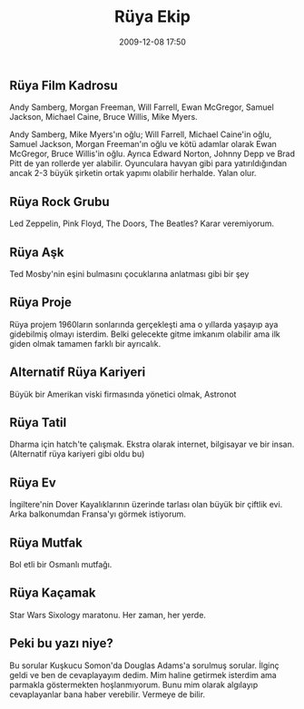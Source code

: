 ﻿---
layout: post
title: R&uuml;ya Ekip
date: 2009-12-08 17:50
comments: true
categories: []
---
<h2>Rüya Film Kadrosu</h2>
Andy Samberg, Morgan Freeman, Will Farrell, Ewan McGregor, Samuel Jackson, Michael Caine, Bruce Willis, Mike Myers.

Andy Samberg, Mike Myers'ın oğlu; Will Farrell, Michael Caine'in oğlu, Samuel Jackson, Morgan Freeman'ın oğlu ve kötü adamlar olarak Ewan McGregor, Bruce Willis'in oğlu. Ayrıca Edward Norton, Johnny Depp ve Brad Pitt de yan rollerde yer alabilir. Oyunculara havyan gibi para yatırıldığından ancak 2-3 büyük şirketin ortak yapımı olabilir herhalde. Yalan olur.
<h2>Rüya Rock Grubu</h2>
Led Zeppelin, Pink Floyd, The Doors, The Beatles? Karar veremiyorum.
<h2>Rüya Aşk</h2>
Ted Mosby'nin eşini bulmasını çocuklarına anlatması gibi bir şey
<h2>Rüya Proje</h2>
Rüya projem 1960ların sonlarında gerçekleşti ama o yıllarda yaşayıp aya gidebilmiş olmayı isterdim. Belki gelecekte gitme imkanım olabilir ama ilk giden olmak tamamen farklı bir ayrıcalık.
<h2>Alternatif Rüya Kariyeri</h2>
Büyük bir Amerikan viski firmasında yönetici olmak, Astronot
<h2>Rüya Tatil</h2>
Dharma için hatch'te çalışmak. Ekstra olarak internet, bilgisayar ve bir insan. (Alternatif rüya kariyeri gibi oldu bu)
<h2>Rüya Ev</h2>
İngiltere'nin Dover Kayalıklarının üzerinde tarlası olan büyük bir çiftlik evi. Arka balkonumdan Fransa'yı görmek istiyorum.
<h2>Rüya Mutfak</h2>
Bol etli bir Osmanlı mutfağı.
<h2>Rüya Kaçamak</h2>
Star Wars Sixology maratonu. Her zaman, her yerde.
<h2>Peki bu yazı niye?</h2>
Bu sorular Kuşkucu Somon'da Douglas Adams'a sorulmuş sorular. İlginç geldi ve ben de cevaplayayım dedim. Mim haline getirmek isterdim ama parmakla göstermekten hoşlanmıyorum. Bunu mim olarak algılayıp cevaplayanlar bana haber verebilir. Vermeye de bilir.

